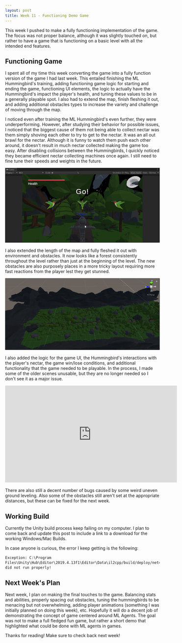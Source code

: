 ```yaml
---
layout: post
title: Week 11 - Functioning Demo Game
---
```


This week I pushed to make a fully functioning implementation of the game. The focus was not proper balance, although it was slightly touched on, but rather to have a game that is functioning on a basic level with all the intended end features.

## Functioning Game

I spent all of my time this week converting the game into a fully function version of the game I had last week. This entailed finishing the ML Hummingbird's training, adding functioning game logic for starting and ending the game, functioning UI elements, the logic to actually have the Hummingbird's impact the player's health, and tuning these values to be in a generally playable spot. I also had to extend the map, finish fleshing it out, and adding additional obstacles types to increase the variety and challenge of moving through the map.  

I noticed even after training the ML Hummingbird's even further, they were underperforming. However, after studying their behavior for possible issues, I noticed that the biggest cause of them not being able to collect nectar was them simply shoving each other to try to get to the nectar. It was an all out brawl for the nectar. Although it is funny to watch them push each other around, it doesn't result in much nectar collected making the game too easy. After disabling collisions between the Hummingbirds, I quickly noticed they became efficient nectar collecting machines once again. I still need to fine tune their speeds and weights in the future.

![New and Improved Hummmingbirds](/resources/new-hummingbirds.gif "New and Improved Hummmingbirds")

I also extended the length of the map and fully fleshed it out with environment and obstacles. It now looks like a forest consistently throughout the level rather than just at the beginning of the level. The new obstacles are also purposely places in a more tricky layout requiring more fast reactions from the player lest they get stunned. 

![New Updated Scene View](/resources/updated-scene.PNG "New Updated Scene View")

I also added the logic for the game UI, the Hummingbird's interactions with the player's nectar, the game win/lose conditions, and additional functionality that the game needed to be playable. In the process, I made some of the older scenes unusable, but they are no longer needed so I don't see it as a major issue. 

<iframe width="560" height="315" src="https://www.youtube.com/embed/VBUUhJCSDZ4" frameborder="0" allow="accelerometer; autoplay; clipboard-write; encrypted-media; gyroscope; picture-in-picture" allowfullscreen="allowfullscreen"> </iframe>

There are also still a decent number of bugs caused by some weird uneven ground leveling. Also some of the obstacles still aren't set at the appropriate distances, but these can be fixed for the next week. 

## Working Build

Currently the Unity build process keep failing on my computer. I plan to come back and update this post to include a link to a download for the working Windows/Mac Builds.

In case anyone is curious, the error I keep getting is the following:
``` 
Exception: C:\Program Files\Unity\Hub\Editor\2019.4.13f1\Editor\Data\il2cpp/build/deploy/net471/il2cpp.exe did not run properly!
```

## Next Week's Plan

Next week, I plan on making the final touches to the game. Balancing stats and abilities, properly spacing out obstacles, tuning the hummingbirds to be menacing but not overwhelming, adding player animations (something I was initially planned on doing this week), etc. Hopefully it will do a decent job of demonstrating the concept of game centered around ML Agents. The goal was not to make a full fledged fun game, but rather a short demo that highlighted what could be done with ML agents in games. 

Thanks for reading! Make sure to check back next week!
